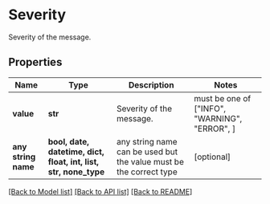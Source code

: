 # Severity

Severity of the message.

## Properties
Name | Type | Description | Notes
------------ | ------------- | ------------- | -------------
**value** | **str** | Severity of the message. |  must be one of ["INFO", "WARNING", "ERROR", ]
**any string name** | **bool, date, datetime, dict, float, int, list, str, none_type** | any string name can be used but the value must be the correct type | [optional]

[[Back to Model list]](../README.md#documentation-for-models) [[Back to API list]](../README.md#documentation-for-api-endpoints) [[Back to README]](../README.md)



